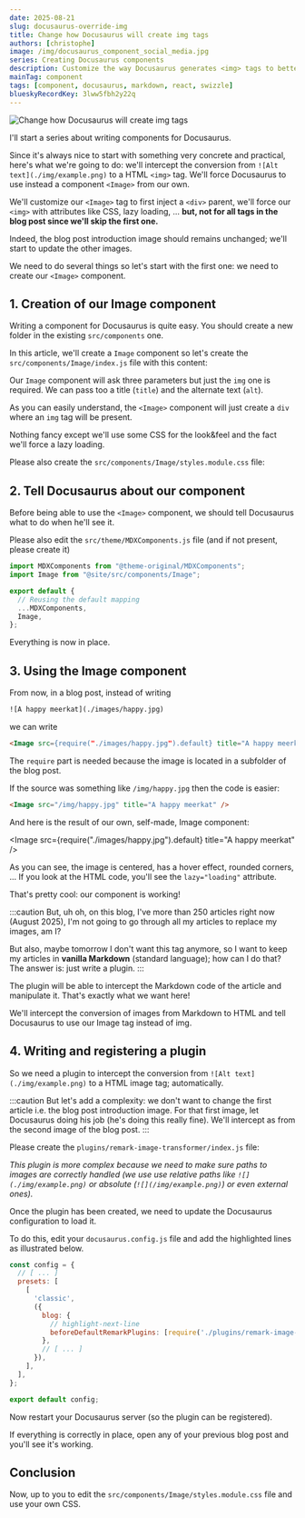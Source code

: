 ```yaml
---
date: 2025-08-21
slug: docusaurus-override-img
title: Change how Docusaurus will create img tags
authors: [christophe]
image: /img/docusaurus_component_social_media.jpg
series: Creating Docusaurus components
description: Customize the way Docusaurus generates <img> tags to better control image rendering and behavior.
mainTag: component
tags: [component, docusaurus, markdown, react, swizzle]
blueskyRecordKey: 3lww5fbh2y22q
---
```


<!-- cspell:ignore rgba,toggleable -->

![Change how Docusaurus will create img tags](/img/docusaurus_component_banner.jpg)

I'll start a series about writing components for Docusaurus.

Since it's always nice to start with something very concrete and practical, here's what we're going to do: we'll intercept the conversion from `![Alt text](./img/example.png)` to a HTML `<img>` tag. We'll force Docusaurus to use instead a component `<Image>` from our own.

We'll customize our `<Image>` tag to first inject a `<div>` parent, we'll force our `<img>` with attributes like CSS, lazy loading, ... **but, not for all tags in the blog post since we'll skip the first one.**

Indeed, the blog post introduction image should remains unchanged; we'll start to update the other images.

<!-- truncate -->

We need to do several things so let's start with the first one: we need to create our `<Image>` component.

## 1. Creation of our Image component

Writing a component for Docusaurus is quite easy. You should create a new folder in the existing `src/components` one.

In this article, we'll create a `Image` component so let's create the `src/components/Image/index.js` file with this content:

<Snippet filename="src/components/Image/index.js" source="src/components/Image/index.js" />

Our `Image` component will ask three parameters but just the `img` one is required. We can pass too a title (`title`) and the alternate text (`alt`).

As you can easily understand, the `<Image>` component will just create a `div` where an `img` tag will be present.

Nothing fancy except we'll use some CSS for the look&feel and the fact we'll force a lazy loading.

Please also create the `src/components/Image/styles.module.css` file:

<Snippet filename="src/components/Image/styles.module.css" source="src/components/Image/styles.module.css" />

## 2. Tell Docusaurus about our component

Before being able to use the `<Image>` component, we should tell Docusaurus what to do when he'll see it.

Please also edit the `src/theme/MDXComponents.js` file (and if not present, please create it)

<Snippet filename="src/theme/MDXComponents.js">

```js
import MDXComponents from "@theme-original/MDXComponents";
import Image from "@site/src/components/Image";

export default {
  // Reusing the default mapping
  ...MDXComponents,
  Image,
};

```

</Snippet>

Everything is now in place.

## 3. Using the Image component

From now, in a blog post, instead of writing

```html
![A happy meerkat](./images/happy.jpg)
```

we can write

```html
<Image src={require("./images/happy.jpg").default} title="A happy meerkat" />
```

The `require` part is needed because the image is located in a subfolder of the blog post.

If the source was something like `/img/happy.jpg` then the code is easier:

```html
<Image src="/img/happy.jpg" title="A happy meerkat" />
```

And here is the result of our own, self-made, Image component:

<Image src={require("./images/happy.jpg").default} title="A happy meerkat" />

As you can see, the image is centered, has a hover effect, rounded corners, ... If you look at the HTML code, you'll see the `lazy="loading"` attribute.

That's pretty cool: our component is working!

:::caution
But, uh oh, on this blog, I've more than 250 articles right now (August 2025), I'm not going to go through all my articles to replace my images, am I?

But also, maybe tomorrow I don't want this tag anymore, so I want to keep my articles in **vanilla Markdown** (standard language); how can I do that? The answer is: just write a plugin.
:::

The plugin will be able to intercept the Markdown code of the article and manipulate it. That's exactly what we want here!

We'll intercept the conversion of images from Markdown to HTML and tell Docusaurus to use our Image tag instead of img.

## 4. Writing and registering a plugin

So we need a plugin to intercept the conversion from `![Alt text](./img/example.png)` to a HTML image tag; automatically.

:::caution
But let's add a complexity: we don't want to change the first article i.e. the blog post introduction image. For that first image, let Docusaurus doing his job (he's doing this really fine). We'll intercept as from the second image of the blog post.
:::

Please create the `plugins/remark-image-transformer/index.js` file:

<Snippet filename="plugins/remark-image-transformer/index.js" source="plugins/remark-image-transformer/index.js" />

*This plugin is more complex because we need to make sure paths to images are correctly handled (we use use relative paths like `![](./img/example.png)` or absolute (`![](/img/example.png)`) or even external ones).*

Once the plugin has been created, we need to update the Docusaurus configuration to load it.

To do this, edit your `docusaurus.config.js` file and add the highlighted lines as illustrated below.

<Snippet filename="docusaurus.config.js">

```js
const config = {
  // [ ... ]
  presets: [
    [
      'classic',
      ({
        blog: {
          // highlight-next-line
          beforeDefaultRemarkPlugins: [require('./plugins/remark-image-transformer')],
        },
        // [ ... ]
      }),
    ],
  ],
};

export default config;

```

</Snippet>

Now restart your Docusaurus server (so the plugin can be registered).

If everything is correctly in place, open any of your previous blog post and you'll see it's working.

## Conclusion

Now, up to you to edit the `src/components/Image/styles.module.css` file and use your own CSS.
